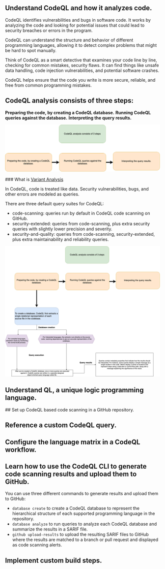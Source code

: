 ## Understand CodeQL and how it analyzes code.

CodeQL identifies  vulnerabilities and bugs in software code. It works by analyzing the code and looking for potential issues that could lead to security breaches or errors in the program. 

CodeQL can understand the structure and behavior of different programming languages, allowing it to detect complex problems that might be hard to spot manually.

Think of CodeQL as a smart detective that examines your code line by line, checking for common mistakes, security flaws. It can find things like unsafe data handling, code injection vulnerabilities, and potential software crashes.

CodeQL helps ensure that the code you write is more secure, reliable, and free from common programming mistakes.

## CodeQL analysis consists of three steps:

**Preparing the code, by creating a CodeQL database.**
**Running CodeQL queries against the database.**
**Interpreting the query results.**

<img src="../part-6/images/CodeQL-analysis.jpg">

### What is [Variant Analysis](./variant-analysis.md)

In CodeQL, code is treated like data. Security vulnerabilities, bugs, and other errors are modeled as queries.

There are three default query suites for CodeQL:

- code-scanning: queries run by default in CodeQL code scanning on GitHub.
- security-extended: queries from code-scanning, plus extra security queries with slightly lower precision and severity.
- security-and-quality: queries from code-scanning, security-extended, plus extra maintainability and reliability queries.

<img src="../part-6/images/code-analysis.jpg">

## Understand QL, a unique logic programming language.

## Set up CodeQL based code scanning in a GitHub repository.

## Reference a custom CodeQL query.

## Configure the language matrix in a CodeQL workflow.

## Learn how to use the CodeQL CLI to generate code scanning results and upload them to GitHub.

You can use three different commands to generate results and upload them to GitHub:

- `database create` to create a CodeQL database to represent the hierarchical structure of each supported programming language in the repository.
- `database analyze` to run queries to analyze each CodeQL database and summarize the results in a SARIF file.
- `github upload-results` to upload the resulting SARIF files to GitHub where the results are matched to a branch or pull request and displayed as code scanning alerts.


## Implement custom build steps.
